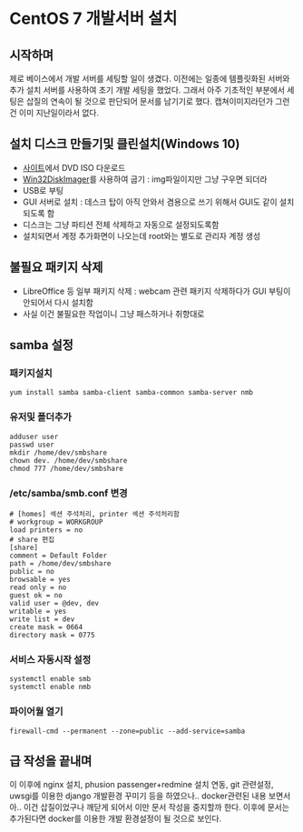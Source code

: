 CentOS 7 개발서버 설치
======================

시작하며
--------
제로 베이스에서 개발 서버를 세팅할 일이 생겼다.
이전에는 일종에 템플릿화된 서버와 추가 설치 서버를 사용하여 초기 개발 세팅을 했었다.
그래서 아주 기초적인 부분에서 세팅은 삽질의 연속이 될 것으로 판단되어 문서를 남기기로 했다.
캡쳐이미지라던가 그런건  이미 지난일이라서 없다.

설치 디스크 만들기및 클린설치(Windows 10)
-----------------------------------------
- [사이트](https://www.centos.org/download/)에서 DVD ISO 다운로드
- [Win32DiskImager](https://sourceforge.net/projects/win32diskimager/)를 사용하여 굽기 : img파일이지만 그냥 구우면 되더라
- USB로 부팅
- GUI 서버로 설치 : 데스크 탑이 아직 안와서 겸용으로 쓰기 위해서 GUI도 같이 설치되도록 함
- 디스크는 그냥 파티션 전체 삭제하고 자동으로 설정되도록함
- 설치되면서 계정 추가화면이 나오는데 root와는 별도로 관리자 계정 생성

불필요 패키지 삭제
------------------
- LibreOffice 등 일부 패키지 삭제 : webcam 관련 패키지 삭제하다가 GUI 부팅이 안되어서 다시 설치함
- 사실 이건 불필요한 작업이니 그냥 패스하거나 취향대로

samba 설정
------------
### 패키지설치
    yum install samba samba-client samba-common samba-server nmb
### 유저및 폴더추가
    adduser user
    passwd user
    mkdir /home/dev/smbshare
    chown dev. /home/dev/smbshare
    chmod 777 /home/dev/smbshare
### /etc/samba/smb.conf 변경
    # [homes] 섹션 주석처리, printer 섹션 주석처리함
    # workgroup = WORKGROUP
    load printers = no
    # share 편집
    [share]
    comment = Default Folder
    path = /home/dev/smbshare
    public = no
    browsable = yes
    read only = no
    guest ok = no
    valid user = @dev, dev
    writable = yes
    write list = dev
    create mask = 0664
    directory mask = 0775
### 서비스 자동시작 설정
    systemctl enable smb
    systemctl enable nmb
### 파이어월 열기
    firewall-cmd --permanent --zone=public --add-service=samba

급 작성을 끝내며
------
이 이후에 nginx 설치, phusion passenger+redmine 설치 연동, git 관련설정, uwsgi를 이용한 django 개발환경 꾸미기 등을 하였으나..
docker관련된 내용 보면서 아.. 이건 삽질이었구나 깨닫게 되어서 이만 문서 작성을 중지할까 한다.
이후에 문서는 추가된다면 docker를 이용한 개발 환경설정이 될 것으로 보인다.

